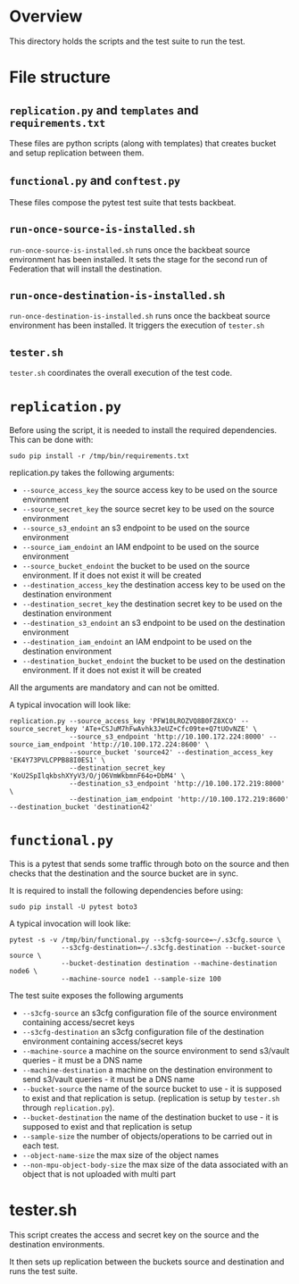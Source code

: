 # Overview

This directory holds the scripts and the test
suite to run the test. 

# File structure

 ## `replication.py` and `templates` and `requirements.txt` 
 
  These files are python scripts (along with templates) 
  that creates bucket  and setup replication between them. 
 
 ## `functional.py` and `conftest.py` 

  These files compose the pytest test suite that tests backbeat.

 ## `run-once-source-is-installed.sh` 

  `run-once-source-is-installed.sh` runs once
   the backbeat source environment has been installed. It sets
   the stage for the second run of Federation that will install
   the destination.


 ## `run-once-destination-is-installed.sh` 

  `run-once-destination-is-installed.sh` runs once
   the backbeat	source environment has been installed. It triggers
   the execution of `tester.sh`

 ## `tester.sh` 

   `tester.sh` coordinates the overall execution of 
    the test code. 

# `replication.py`

Before using the script, it is needed to install the
required dependencies. This can be done with:

```
sudo pip install -r /tmp/bin/requirements.txt
```

replication.py takes the following arguments:
 * `--source_access_key` the source access key to be used
   on the source environment
 * `--source_secret_key` the source secret key to be used
   on the source environment
 * `--source_s3_endoint` an s3 endpoint to be used on the
   source environment
 * `--source_iam_endoint` an IAM endpoint to be used on the
   source environment
 * `--source_bucket_endoint` the bucket to be used on the 
   source environment. If it does not exist it will be
   created
 * `--destination_access_key` the destination access key to be used
   on the destination environment
 * `--destination_secret_key` the destination secret key to be used
   on the destination environment
 * `--destination_s3_endoint` an s3 endpoint to be used on the
   destination environment
 * `--destination_iam_endoint` an IAM endpoint to be used on the
   destination environment
 * `--destination_bucket_endoint` the bucket to be used on the
   destination environment. If it does not exist it will be
   created

All the arguments are mandatory and can not be omitted. 

A typical invocation will look like:

```
replication.py --source_access_key 'PFW10LROZVQ8B0FZ8XCO' --source_secret_key 'ATe+CSJuM7hFwAvhk3JeUZ+Cfc09te+Q7tUOvNZE' \
               --source_s3_endpoint 'http://10.100.172.224:8000' --source_iam_endpoint 'http://10.100.172.224:8600' \
               --source_bucket 'source42' --destination_access_key 'EK4Y73PVLCPPB88I0ES1' \
               --destination_secret_key 'KoU2SpIlqkbshXYyV3/O/jO6VmWkbmnF64o+DbM4' \
               --destination_s3_endpoint 'http://10.100.172.219:8000' \
               --destination_iam_endpoint 'http://10.100.172.219:8600' --destination_bucket 'destination42'
```

# `functional.py`

This is a pytest that sends some traffic through boto
on the source and then checks that the destination
and the source bucket are in sync.

It is required to install the following dependencies
before using:

```
sudo pip install -U pytest boto3
```

A typical invocation will look like:

```
pytest -s -v /tmp/bin/functional.py --s3cfg-source=~/.s3cfg.source \
             --s3cfg-destination=~/.s3cfg.destination --bucket-source source \
             --bucket-destination destination --machine-destination node6 \
             --machine-source node1 --sample-size 100
```

The test suite exposes the following arguments
  * `--s3cfg-source` an s3cfg configuration file of the source environment containing access/secret keys
  * `--s3cfg-destination` an s3cfg configuration file of the destination environment containing access/secret keys
  * `--machine-source` a machine on the source environment to send s3/vault queries - it must be a DNS name
  * `--machine-destination` a machine on the destination environment to send s3/vault queries - it must be a DNS name
  * `--bucket-source` the name of the source bucket to use - it is supposed
      to exist and that replication is setup. (replication is setup by `tester.sh` through `replication.py`). 
  * `--bucket-destination` the name of the destination bucket to use - it is supposed to exist and that replication is setup
  * `--sample-size` the number of objects/operations to be carried out in each test.
  * `--object-name-size` the max size of the object names
  * `--non-mpu-object-body-size` the max size of the data associated with an object that is not uploaded with multi part

# tester.sh

This script creates the access and secret key on the source and the destination environments.

It then sets up replication between the buckets source and destination and runs the test suite.

